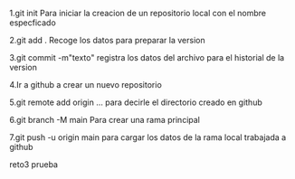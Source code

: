 1.git init Para iniciar la creacion de un repositorio local con el nombre especficado

2.git add . Recoge los datos para preparar la version

3.git commit -m"texto"  registra los datos del archivo para el historial de la version

4.Ir a github a crear un nuevo repositorio 

5.git remote add origin ... para decirle el directorio creado en github

6.git branch -M main    Para crear una rama principal

7.git push -u origin main       para cargar los datos de la rama local trabajada a github

reto3 prueba